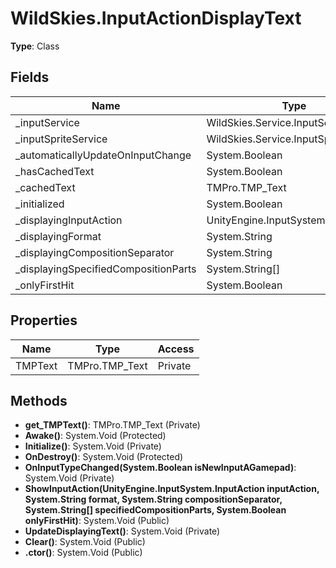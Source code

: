 ﻿# WildSkies.InputActionDisplayText

**Type**: Class

## Fields

| Name | Type | Access |
|------|------|--------|
| _inputService | WildSkies.Service.InputService | Private |
| _inputSpriteService | WildSkies.Service.InputSpriteService | Private |
| _automaticallyUpdateOnInputChange | System.Boolean | Private |
| _hasCachedText | System.Boolean | Private |
| _cachedText | TMPro.TMP_Text | Private |
| _initialized | System.Boolean | Private |
| _displayingInputAction | UnityEngine.InputSystem.InputAction | Private |
| _displayingFormat | System.String | Private |
| _displayingCompositionSeparator | System.String | Private |
| _displayingSpecifiedCompositionParts | System.String[] | Private |
| _onlyFirstHit | System.Boolean | Private |

## Properties

| Name | Type | Access |
|------|------|--------|
| TMPText | TMPro.TMP_Text | Private |

## Methods

- **get_TMPText()**: TMPro.TMP_Text (Private)
- **Awake()**: System.Void (Protected)
- **Initialize()**: System.Void (Private)
- **OnDestroy()**: System.Void (Protected)
- **OnInputTypeChanged(System.Boolean isNewInputAGamepad)**: System.Void (Private)
- **ShowInputAction(UnityEngine.InputSystem.InputAction inputAction, System.String format, System.String compositionSeparator, System.String[] specifiedCompositionParts, System.Boolean onlyFirstHit)**: System.Void (Public)
- **UpdateDisplayingText()**: System.Void (Private)
- **Clear()**: System.Void (Public)
- **.ctor()**: System.Void (Public)

